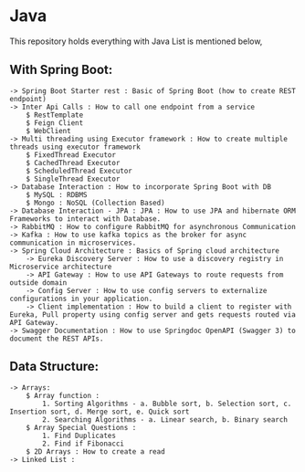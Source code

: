 # Java

This repository holds everything with Java List is mentioned below,

## With Spring Boot: 
	-> Spring Boot Starter rest : Basic of Spring Boot (how to create REST endpoint)
	-> Inter Api Calls : How to call one endpoint from a service 
		$ RestTemplate
		$ Feign Client
		$ WebClient
	-> Multi threading using Executor framework : How to create multiple threads using executor framework
		$ FixedThread Executor
		$ CachedThread Executor
		$ ScheduledThread Executor
		$ SingleThread Executor
	-> Database Interaction : How to incorporate Spring Boot with DB
		$ MySQL : RDBMS
		$ Mongo : NoSQL (Collection Based)
	-> Database Interaction - JPA : JPA : How to use JPA and hibernate ORM Frameworks to interact with Database.
	-> RabbitMQ : How to configure RabbitMQ for asynchronous Communication
	-> Kafka : How to use kafka topics as the broker for async communication in microservices.
	-> Spring Cloud Architecture : Basics of Spring cloud architecture
		-> Eureka Discovery Server : How to use a discovery registry in Microservice architecture
		-> API Gateway : How to use API Gateways to route requests from outside domain
		-> Config Server : How to use config servers to externalize configurations in your application.
		-> Client implementation : How to build a client to register with Eureka, Pull property using config server and gets requests routed via API Gateway.
	-> Swagger Documentation : How to use Springdoc OpenAPI (Swagger 3) to document the REST APIs.

## Data Structure:
	-> Arrays:
		$ Array function : 
			1. Sorting Algorithms - a. Bubble sort, b. Selection sort, c. Insertion sort, d. Merge sort, e. Quick sort
			2. Searching Algorithms - a. Linear search, b. Binary search
		$ Array Special Questions :
			1. Find Duplicates
			2. Find if Fibonacci
		$ 2D Arrays : How to create a read
	-> Linked List : 
		
